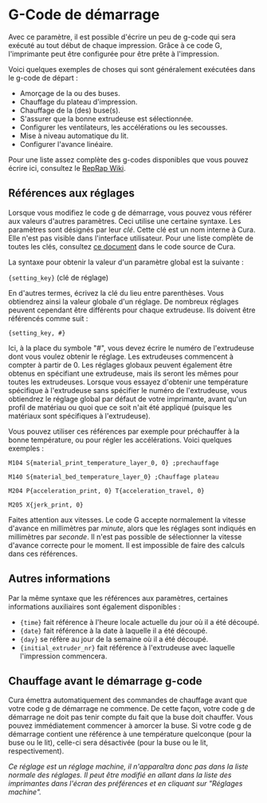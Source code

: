 G-Code de démarrage
====
Avec ce paramètre, il est possible d'écrire un peu de g-code qui sera exécuté au tout début de chaque impression. Grâce à ce code G, l'imprimante peut être configurée pour être prête à l'impression.

Voici quelques exemples de choses qui sont généralement exécutées dans le g-code de départ :
* Amorçage de la ou des buses.
* Chauffage du plateau d'impression.
* Chauffage de la (des) buse(s).
* S'assurer que la bonne extrudeuse est sélectionnée.
* Configurer les ventilateurs, les accélérations ou les secousses.
* Mise à niveau automatique du lit.
* Configurer l'avance linéaire.

Pour une liste assez complète des g-codes disponibles que vous pouvez écrire ici, consultez le [RepRap Wiki](https://reprap.org/wiki/G-code).

Références aux réglages
----
Lorsque vous modifiez le code g de démarrage, vous pouvez vous référer aux valeurs d'autres paramètres. Ceci utilise une certaine syntaxe. Les paramètres sont désignés par leur *clé*. Cette clé est un nom interne à Cura. Elle n'est pas visible dans l'interface utilisateur. Pour une liste complète de toutes les clés, consultez [ce document](https://github.com/Ultimaker/Cura/blob/master/resources/definitions/fdmprinter.def.json) dans le code source de Cura.

La syntaxe pour obtenir la valeur d'un paramètre global est la suivante :

`{setting_key}` (clé de réglage)

En d'autres termes, écrivez la clé du lieu entre parenthèses. Vous obtiendrez ainsi la valeur globale d'un réglage. De nombreux réglages peuvent cependant être différents pour chaque extrudeuse. Ils doivent être référencés comme suit :

`{setting_key, #}`

Ici, à la place du symbole "#", vous devez écrire le numéro de l'extrudeuse dont vous voulez obtenir le réglage. Les extrudeuses commencent à compter à partir de 0. Les réglages globaux peuvent également être obtenus en spécifiant une extrudeuse, mais ils seront les mêmes pour toutes les extrudeuses. Lorsque vous essayez d'obtenir une température spécifique à l'extrudeuse sans spécifier le numéro de l'extrudeuse, vous obtiendrez le réglage global par défaut de votre imprimante, avant qu'un profil de matériau ou quoi que ce soit n'ait été appliqué (puisque les matériaux sont spécifiques à l'extrudeuse).

Vous pouvez utiliser ces références par exemple pour préchauffer à la bonne température, ou pour régler les accélérations. Voici quelques exemples :

`M104 S{material_print_temperature_layer_0, 0} ;prechauffage`

`M140 S{material_bed_temperature_layer_0} ;Chauffage plateau`

`M204 P{acceleration_print, 0} T{acceleration_travel, 0}`

`M205 X{jerk_print, 0}`

Faites attention aux vitesses. Le code G accepte normalement la vitesse d'avance en millimètres par *minute*, alors que les réglages sont indiqués en millimètres par *seconde*. Il n'est pas possible de sélectionner la vitesse d'avance correcte pour le moment. Il est impossible de faire des calculs dans ces références.

Autres informations
----
Par la même syntaxe que les références aux paramètres, certaines informations auxiliaires sont également disponibles :

* `{time}` fait référence à l'heure locale actuelle du jour où il a été découpé.
* `{date}` fait référence à la date à laquelle il a été découpé.
* `{day}` se réfère au jour de la semaine où il a été découpé.
* `{initial_extruder_nr}` fait référence à l'extrudeuse avec laquelle l'impression commencera.

Chauffage avant le démarrage g-code
----
Cura émettra automatiquement des commandes de chauffage avant que votre code g de démarrage ne commence. De cette façon, votre code g de démarrage ne doit pas tenir compte du fait que la buse doit chauffer. Vous pouvez immédiatement commencer à amorcer la buse. Si votre code g de démarrage contient une référence à une température quelconque (pour la buse ou le lit), celle-ci sera désactivée (pour la buse ou le lit, respectivement).

*Ce réglage est un réglage machine, il n'apparaîtra donc pas dans la liste normale des réglages. Il peut être modifié en allant dans la liste des imprimantes dans l'écran des préférences et en cliquant sur "Réglages machine".*

